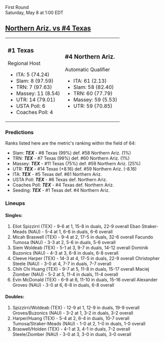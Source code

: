 First Round  
Saturday, May 8 at 1:00 EDT
## [Northern Ariz. vs #4 Texas](https://www.ncaa.com/game/5833385) 

<table><tr><td>  

### #1 Texas  

Regional Host  
- ITA: 5 (74.24)  
- Slam: 8 (97.59)  
- TRN: 7 (97.63)  
- Massey: 11 (8.54)  
- UTR: 14 (79.01)  
- USTA Poll: 6  
- Coaches Poll: 4  

</td><td>  

### #4 Northern Ariz.  

Automatic Qualifier  
- ITA: 61 (2.13)  
- Slam: 58 (82.40)  
- TRN: 60 (77.79)  
- Massey: 59 (5.53)  
- UTR: 59 (70.85)  

</td></tr></table>  

 ### Predictions  

Ranks listed here are the metric's ranking within the field of 64:  
- Slam: ***TEX*** - #8 Texas (99%) def. #58 Northern Ariz. (1%)  
- TRN: ***TEX*** - #7 Texas (99%) def. #60 Northern Ariz. (1%)  
- Massey: ***TEX*** - #11 Texas (75%) def. #59 Northern Ariz. (25%)  
- UTR: ***TEX*** - #14 Texas (+8.16) def. #59 Northern Ariz. (-8.16)  
- ITA: ***TEX*** - #5 Texas def. #61 Northern Ariz.  
- USTA Poll: ***TEX*** - #6 Texas def. Northern Ariz.  
- Coaches Poll: ***TEX*** - #4 Texas def. Northern Ariz.  
- Seeding: ***TEX*** - #1 Texas def. #4 Northern Ariz.  

 ### Lineups  

 #### Singles:  
1. Eliot Spizzirri (TEX) - 9-6 at 1, 15-8 in duals, 22-9 overall
  Eban Straker-Meads (NAU) - 5-4 at 1, 6-6 in duals, 6-6 overall
2. Micah Braswell (TEX) - 9-4 at 2, 17-5 in duals, 32-6 overall
  Facundo Tumosa (NAU) - 3-3 at 2, 5-6 in duals, 5-6 overall
3. Siem Woldeab (TEX) - 5-1 at 3, 9-7 in duals, 14-12 overall
  Dominik Buzonics (NAU) - 4-3 at 3, 6-8 in duals, 6-8 overall
4. Cleeve Harper (TEX) - 14-3 at 4, 17-5 in duals, 22-9 overall
  Christopher Steele (NAU) - 3-0 at 4, 7-7 in duals, 7-7 overall
5. Chih Chi Huang (TEX) - 9-7 at 5, 11-8 in duals, 15-17 overall
  Maciej Ziomber (NAU) - 5-2 at 5, 11-4 in duals, 11-4 overall
6. Evin McDonald (TEX) - 6-9 at 6, 11-10 in duals, 15-16 overall
  Alexander Groves (NAU) - 3-0 at 6, 6-8 in duals, 6-8 overall

 #### Doubles:  
1. Spizzirri/Woldeab (TEX) - 12-9 at 1, 12-9 in duals, 19-9 overall
  Groves/Buzonics (NAU) - 3-2 at 1, 3-2 in duals, 3-2 overall
2. Harper/Huang (TEX) - 5-4 at 2, 6-4 in duals, 10-7 overall
  Tumosa/Straker-Meads (NAU) - 1-0 at 2, 1-0 in duals, 1-0 overall
3. Braswell/Holden (TEX) - 4-1 at 3, 4-1 in duals, 7-2 overall
  Steele/Ziomber (NAU) - 3-0 at 3, 3-0 in duals, 3-0 overall